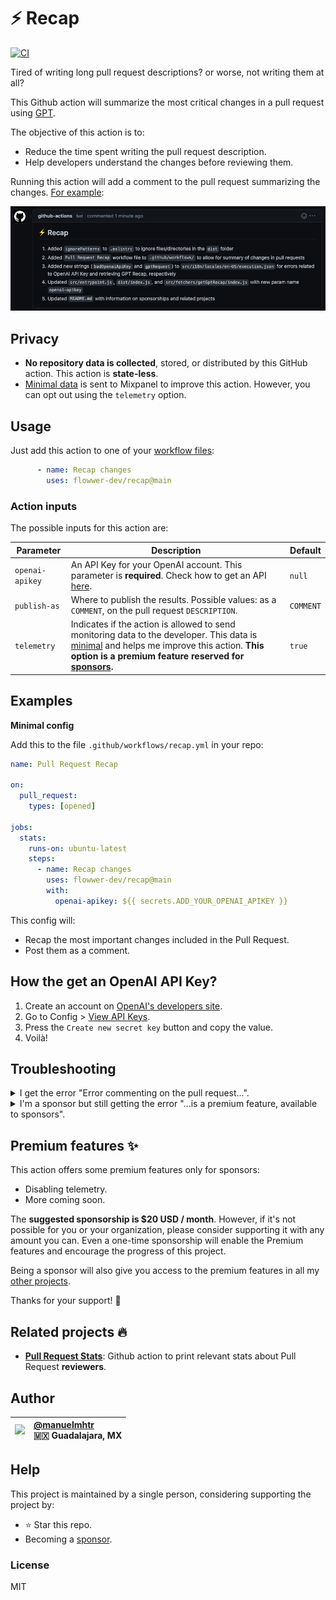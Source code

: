 # ⚡️ Recap

[![CI](https://github.com/flowwer-dev/recap/workflows/Tests/badge.svg)](https://github.com/flowwer-dev/recap/actions?query=workflow%3ATests)

Tired of writing long pull request descriptions? or worse, not writing them at all?

This Github action will summarize the most critical changes in a pull request using [GPT](https://openai.com/blog/chatgpt).

The objective of this action is to:

* Reduce the time spent writing the pull request description.
* Help developers understand the changes before reviewing them.

Running this action will add a comment to the pull request summarizing the changes. [For example](https://github.com/flowwer-dev/recap/pull/1#issuecomment-1476682437):

![](/assets/example.png)

## Privacy
* **No repository data is collected**, stored, or distributed by this GitHub action. This action is **state-less**.
* [Minimal data](/src/services/telemetry/sendStart.js) is sent to Mixpanel to improve this action. However, you can opt out using the `telemetry` option.

## Usage

Just add this action to one of your [workflow files](https://docs.github.com/en/actions/configuring-and-managing-workflows/configuring-a-workflow):

```yml
      - name: Recap changes
        uses: flowwer-dev/recap@main
```

### Action inputs

The possible inputs for this action are:

| Parameter | Description | Default |
| --------- | ----------- | ------- |
| `openai-apikey` | An API Key for your OpenAI account. This parameter is **required**. Check how to get an API [here](#how-the-get-an-openai-api-key). | `null` |
| `publish-as` | Where to publish the results. Possible values: as a `COMMENT`, on the pull request `DESCRIPTION`. | `COMMENT` |
| `telemetry` | Indicates if the action is allowed to send monitoring data to the developer. This data is [minimal](/src/services/telemetry/sendStart.js) and helps me improve this action. **This option is a premium feature reserved for [sponsors](#premium-features-).** |`true`|

## Examples

**Minimal config**

Add this to the file `.github/workflows/recap.yml` in your repo:

```yml
name: Pull Request Recap

on:
  pull_request:
    types: [opened]

jobs:
  stats:
    runs-on: ubuntu-latest
    steps:
      - name: Recap changes
        uses: flowwer-dev/recap@main
        with:
          openai-apikey: ${{ secrets.ADD_YOUR_OPENAI_APIKEY }}
```

This config will:

* Recap the most important changes included in the Pull Request.
* Post them as a comment.

## How the get an OpenAI API Key?

1. Create an account on [OpenAI's developers site](https://platform.openai.com/docs/api-reference).
2. Go to Config > [View API Keys](https://platform.openai.com/account/api-keys).
3. Press the `Create new secret key` button and copy the value.
4. Voilà!

## Troubleshooting

<details>
  <summary>I get the error "Error commenting on the pull request...".</summary>

  This error happens when the organization configures the action's permissions as `read`. To fix it, overwrite them by adding a [`permissions`](https://docs.github.com/en/actions/using-jobs/assigning-permissions-to-jobs) configuration in the workflow file. The minimum required permissions are `contents: read` and `pull-requests: write`:

  ```yml
  jobs:
  stats:
    runs-on: ubuntu-latest
    permissions:
      contents: read
      pull-requests: write
    steps:
      - name: Run pull request stats
        uses: flowwer-dev/pull-request-stats@main
  ```
</details>

<details>
  <summary>I'm a sponsor but still getting the error "...is a premium feature, available to sponsors".</summary>

  1. Check the sponsorship comes from the account that owns the configured repository (usually an organization).
  2. Ensure the sponsorship is configured as `public`; otherwise, the action cannot access the sponsorship information. If you prefer to keep it `private`, please reach out to make it work for you that way 😉.
</details>

## Premium features ✨

This action offers some premium features only for sponsors:

* Disabling telemetry.
* More coming soon.

The **suggested sponsorship is $20 USD / month**. However, if it's not possible for you or your organization, please consider supporting it with any amount you can. Even a one-time sponsorship will enable the Premium features and encourage the progress of this project.

Being a sponsor will also give you access to the premium features in all my [other projects](#related-projects).

Thanks for your support! 💙


## Related projects 🔥

* **[Pull Request Stats](https://github.com/flowwer-dev/pull-request-stats)**: Github action to print relevant stats about Pull Request **reviewers**.

## Author

|<a href="https://github.com/manuelmhtr"><img src="https://avatars.githubusercontent.com/u/1031639?v=4" width="32"></a>|[@manuelmhtr](https://github.com/manuelmhtr)<br/>🇲🇽 Guadalajara, MX|
| -- | :-- |


## Help

This project is maintained by a single person, considering supporting the project by:

* ⭐ Star this repo.
* Becoming a [sponsor](https://github.com/sponsors/manuelmhtr).

### License

MIT
